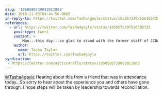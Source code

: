 ```yaml
---
slug: '1058580739892011008'
date: 2018-11-03T04:44:50.000Z
in-reply-to: https://twitter.com/Tasha4gayle/status/1058572397526302725
references:
  - url: https://twitter.com/Tasha4gayle/status/1058572397526302725
    post-type: tweet
    content: >
        Man...this day...so glad to stand with the former staff of CCDA, and literally cannot believe what unraveled on stage. CCDA conference goers you definitely got a glimpse into the problem. <a href="https://twitter.com/hashtag/3RsRevisited?src=hash&amp;ref_src=twsrc%5Etfw">#3RsRevisited</a> <a href="https://twitter.com/hashtag/RootedCCDA?src=hash&amp;ref_src=twsrc%5Etfw">#RootedCCDA</a>
    author:
      name: Tasha Taylor
      url: https://twitter.com/Tasha4gayle
syndication:
 - https://twitter.com/ajciccarello/status/1058580739892011008
---
```


[@Tasha4gayle](https://twitter.com/Tasha4gayle) Hearing about this from a friend that was in attendance today...So sorry to hear about the experience you and others have gone through. I hope steps will be taken by leadership towards reconciliation.
